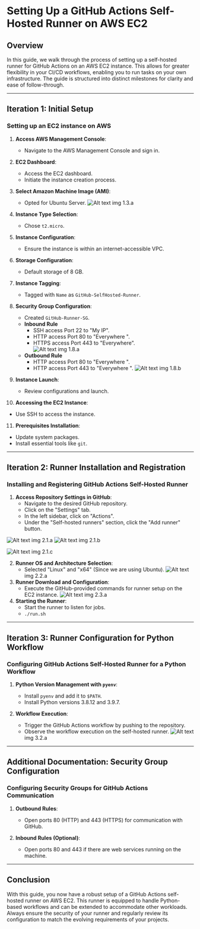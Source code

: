# Setting Up a GitHub Actions Self-Hosted Runner on AWS EC2

## Overview
In this guide, we walk through the process of setting up a self-hosted runner for GitHub Actions on an AWS EC2 instance. This allows for greater flexibility in your CI/CD workflows, enabling you to run tasks on your own infrastructure. The guide is structured into distinct milestones for clarity and ease of follow-through.

---


## Iteration 1: Initial Setup

### Setting up an EC2 instance on AWS

1. **Access AWS Management Console**:
   - Navigate to the AWS Management Console and sign in.

2. **EC2 Dashboard**:
   - Access the EC2 dashboard.
   - Initiate the instance creation process.

3. **Select Amazon Machine Image (AMI)**:
   - Opted for Ubuntu Server.
![Alt text](./images/EC2.png)
img 1.3.a
4. **Instance Type Selection**:
   - Chose `t2.micro`.

5. **Instance Configuration**:
   - Ensure the instance is within an internet-accessible VPC.

6. **Storage Configuration**:
   - Default storage of 8 GB.

7. **Instance Tagging**:
   - Tagged with `Name` as `GitHub-SelfHosted-Runner`.

8. **Security Group Configuration**:
   - Created `GitHub-Runner-SG`.
   - **Inbound Rule**
     - SSH access Port 22 to "My IP".
     - HTTP access Port 80 to "Everywhere ".
     - HTTPS access Port 443 to "Everywhere".  
![Alt text](./images/inbound.png)
img 1.8.a
   - **Outbound Rule**
     - HTTP access Port 80 to "Everywhere ".
     - HTTP access Port 443 to "Everywhere ".
![Alt text](./images/outbound.png)
img 1.8.b
9. **Instance Launch**:
   - Review configurations and launch.

10. **Accessing the EC2 Instance**:
   - Use SSH to access the instance.

11. **Prerequisites Installation**:
   - Update system packages.
   - Install essential tools like `git`.

---

## Iteration 2: Runner Installation and Registration

### Installing and Registering GitHub Actions Self-Hosted Runner

1. **Access Repository Settings in GitHub**:
   - Navigate to the desired GitHub repository.
   - Click on the "Settings" tab.
   - In the left sidebar, click on "Actions".
   - Under the "Self-hosted runners" section, click the "Add runner" button.

![Alt text](./images/settings.png)
img 2.1.a
![Alt text](./images/Actions.png)
img 2.1.b

![Alt text](./images/Add-runner.png)
img 2.1.c


2. **Runner OS and Architecture Selection**:
   - Selected "Linux" and "x64" (Since we are using Ubuntu).
![Alt text](./images/runner-config.png)
img 2.2.a
3. **Runner Download and Configuration**:
   - Execute the GitHub-provided commands for runner setup on the EC2 instance.
![Alt text](./images/selfhosted-runner.png)
img 2.3.a
4. **Starting the Runner**:
   - Start the runner to listen for jobs.
   - `./run.sh`

---

## Iteration 3: Runner Configuration for Python Workflow

### Configuring GitHub Actions Self-Hosted Runner for a Python Workflow

1. **Python Version Management with `pyenv`**:
   - Install `pyenv` and add it to `$PATH`.
   - Install Python versions 3.8.12 and 3.9.7.

2. **Workflow Execution**:
   - Trigger the GitHub Actions workflow by pushing to the repository.
   - Observe the workflow execution on the self-hosted runner.
![Alt text](./images/executed.png)
img 3.2.a
---

## Additional Documentation: Security Group Configuration

### Configuring Security Groups for GitHub Actions Communication

1. **Outbound Rules**:
   - Open ports 80 (HTTP) and 443 (HTTPS) for communication with GitHub.

2. **Inbound Rules (Optional)**:
   - Open ports 80 and 443 if there are web services running on the machine.

---

## Conclusion

With this guide, you now have a robust setup of a GitHub Actions self-hosted runner on AWS EC2. This runner is equipped to handle Python-based workflows and can be extended to accommodate other workloads. Always ensure the security of your runner and regularly review its configuration to match the evolving requirements of your projects.
